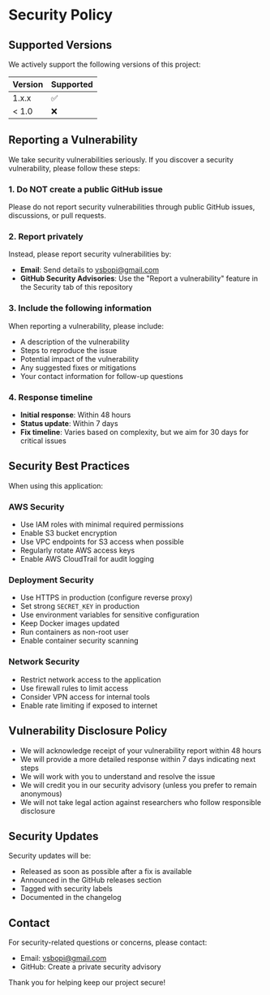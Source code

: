 # Security Policy

## Supported Versions

We actively support the following versions of this project:

| Version | Supported          |
| ------- | ------------------ |
| 1.x.x   | :white_check_mark: |
| < 1.0   | :x:                |

## Reporting a Vulnerability

We take security vulnerabilities seriously. If you discover a security vulnerability, please follow these steps:

### 1. **Do NOT** create a public GitHub issue

Please do not report security vulnerabilities through public GitHub issues, discussions, or pull requests.

### 2. Report privately

Instead, please report security vulnerabilities by:

- **Email**: Send details to vsbopi@gmail.com
- **GitHub Security Advisories**: Use the "Report a vulnerability" feature in the Security tab of this repository

### 3. Include the following information

When reporting a vulnerability, please include:

- A description of the vulnerability
- Steps to reproduce the issue
- Potential impact of the vulnerability
- Any suggested fixes or mitigations
- Your contact information for follow-up questions

### 4. Response timeline

- **Initial response**: Within 48 hours
- **Status update**: Within 7 days
- **Fix timeline**: Varies based on complexity, but we aim for 30 days for critical issues

## Security Best Practices

When using this application:

### AWS Security
- Use IAM roles with minimal required permissions
- Enable S3 bucket encryption
- Use VPC endpoints for S3 access when possible
- Regularly rotate AWS access keys
- Enable AWS CloudTrail for audit logging

### Deployment Security
- Use HTTPS in production (configure reverse proxy)
- Set strong `SECRET_KEY` in production
- Use environment variables for sensitive configuration
- Keep Docker images updated
- Run containers as non-root user
- Enable container security scanning

### Network Security
- Restrict network access to the application
- Use firewall rules to limit access
- Consider VPN access for internal tools
- Enable rate limiting if exposed to internet

## Vulnerability Disclosure Policy

- We will acknowledge receipt of your vulnerability report within 48 hours
- We will provide a more detailed response within 7 days indicating next steps
- We will work with you to understand and resolve the issue
- We will credit you in our security advisory (unless you prefer to remain anonymous)
- We will not take legal action against researchers who follow responsible disclosure

## Security Updates

Security updates will be:
- Released as soon as possible after a fix is available
- Announced in the GitHub releases section
- Tagged with security labels
- Documented in the changelog

## Contact

For security-related questions or concerns, please contact:
- Email: vsbopi@gmail.com
- GitHub: Create a private security advisory

Thank you for helping keep our project secure!

